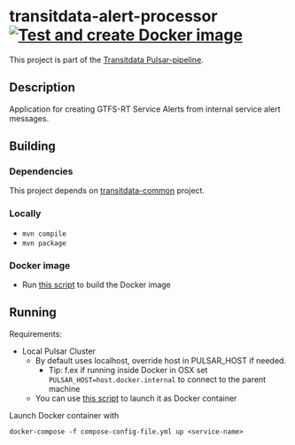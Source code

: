 # transitdata-alert-processor [![Test and create Docker image](https://github.com/HSLdevcom/transitdata-alert-processor/actions/workflows/test-and-build.yml/badge.svg)](https://github.com/HSLdevcom/transitdata-alert-processor/actions/workflows/test-and-build.yml)

This project is part of the [Transitdata Pulsar-pipeline](https://github.com/HSLdevcom/transitdata).

## Description

Application for creating GTFS-RT Service Alerts from internal service alert messages.

## Building

### Dependencies

This project depends on [transitdata-common](https://github.com/HSLdevcom/transitdata-common) project.

### Locally

- `mvn compile`
- `mvn package`

### Docker image

- Run [this script](build-image.sh) to build the Docker image


## Running

Requirements:
- Local Pulsar Cluster
  - By default uses localhost, override host in PULSAR_HOST if needed.
    - Tip: f.ex if running inside Docker in OSX set `PULSAR_HOST=host.docker.internal` to connect to the parent machine
  - You can use [this script](https://github.com/HSLdevcom/transitdata/blob/master/bin/pulsar/pulsar-up.sh) to launch it as Docker container

Launch Docker container with

```docker-compose -f compose-config-file.yml up <service-name>```   

